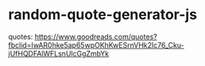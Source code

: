 # random-quote-generator-js

quotes:
https://www.goodreads.com/quotes?fbclid=IwAR0hke5ap65wpOKhKwESrnVHk2lc76_Cku-jUfHQDFAlWFLsnUlcGgZmbYk

